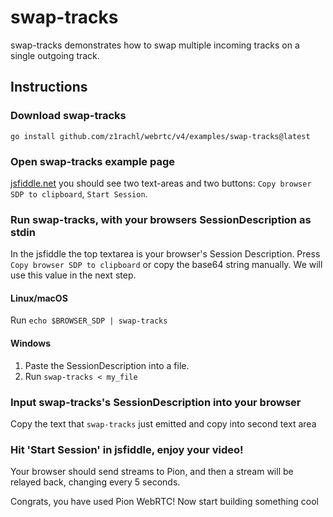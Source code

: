 # swap-tracks
swap-tracks demonstrates how to swap multiple incoming tracks on a single outgoing track.

## Instructions
### Download swap-tracks
```
go install github.com/z1rachl/webrtc/v4/examples/swap-tracks@latest
```

### Open swap-tracks example page
[jsfiddle.net](https://jsfiddle.net/1rx5on86/) you should see two text-areas and two buttons: `Copy browser SDP to clipboard`, `Start Session`.

### Run swap-tracks, with your browsers SessionDescription as stdin
In the jsfiddle the top textarea is your browser's Session Description. Press `Copy browser SDP to clipboard` or copy the base64 string manually.
We will use this value in the next step.

#### Linux/macOS
Run `echo $BROWSER_SDP | swap-tracks`
#### Windows
1. Paste the SessionDescription into a file.
1. Run `swap-tracks < my_file`

### Input swap-tracks's SessionDescription into your browser
Copy the text that `swap-tracks` just emitted and copy into second text area

### Hit 'Start Session' in jsfiddle, enjoy your video!
Your browser should send streams to Pion, and then a stream will be relayed back, changing every 5 seconds.

Congrats, you have used Pion WebRTC! Now start building something cool
